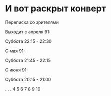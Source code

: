 # И вот раскрыт конверт

Переписка со зрителями

Выходит с апреля 91:

Суббота 22:15 - 22:30

С мая 91:

Суббота 21:45 - 22:15

С июня 91:

Суббота 20:15 - 21:00

.   .   .   4   5   6
7   8   9   10
